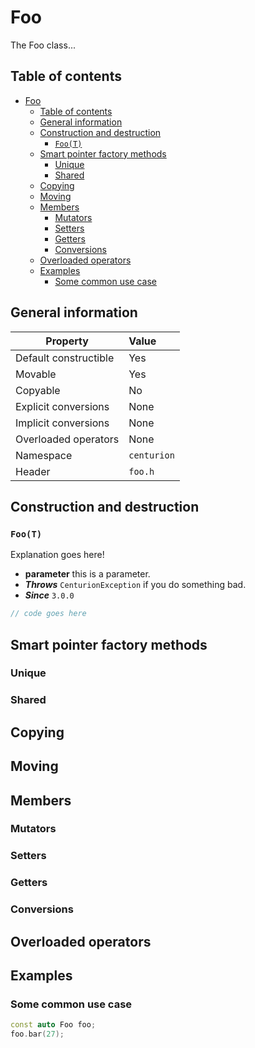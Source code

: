 # Foo

The Foo class...

## Table of contents

- [Foo](#foo)
  - [Table of contents](#table-of-contents)
  - [General information](#general-information)
  - [Construction and destruction](#construction-and-destruction)
    - [`Foo(T)`](#foot)
  - [Smart pointer factory methods](#smart-pointer-factory-methods)
    - [Unique](#unique)
    - [Shared](#shared)
  - [Copying](#copying)
  - [Moving](#moving)
  - [Members](#members)
    - [Mutators](#mutators)
    - [Setters](#setters)
    - [Getters](#getters)
    - [Conversions](#conversions)
  - [Overloaded operators](#overloaded-operators)
  - [Examples](#examples)
    - [Some common use case](#some-common-use-case)

## General information

| Property              | Value         |
| --------------------- |:--------------|
| Default constructible | Yes |
| Movable               | Yes |
| Copyable              | No |
| Explicit conversions  | None |
| Implicit conversions  | None |
| Overloaded operators  | None |
| Namespace             | `centurion` |
| Header                | `foo.h` |

## Construction and destruction

### `Foo(T)`

Explanation goes here!

- **parameter** this is a parameter.
- ***Throws*** `CenturionException` if you do something bad.
- ***Since*** `3.0.0`

```C++
// code goes here
```

## Smart pointer factory methods

### Unique

### Shared

## Copying

## Moving

## Members

### Mutators

### Setters

### Getters

### Conversions

## Overloaded operators

## Examples

### Some common use case

```C++
const auto Foo foo;
foo.bar(27);
```
